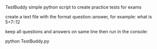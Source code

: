 TestBuddy
simple python script to create practice tests for exams

create a text file with the format question::answer, for example: what is 5+7::12

keep all questions and answers on same line then run in the console:

python TestBuddy.py